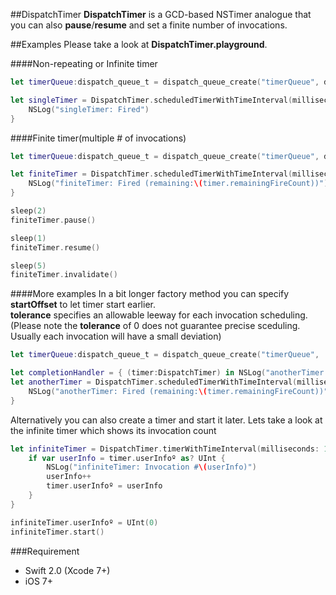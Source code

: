 ##DispatchTimer
__DispatchTimer__ is a GCD-based NSTimer analogue that you can also __pause__/__resume__ and set a finite number of invocations. 



##Examples
Please take a look at __DispatchTimer.playground__.

####Non-repeating or Infinite timer

```swift
let timerQueue:dispatch_queue_t = dispatch_queue_create("timerQueue", dispatch_queue_attr_make_with_qos_class(DISPATCH_QUEUE_SERIAL, QOS_CLASS_BACKGROUND, 0))

let singleTimer = DispatchTimer.scheduledTimerWithTimeInterval(milliseconds: 1000, queue: timerQueue, repeats: false) { (timer:DispatchTimer) in
    NSLog("singleTimer: Fired")
}
```

####Finite timer(multiple # of invocations)
```swift
let timerQueue:dispatch_queue_t = dispatch_queue_create("timerQueue", dispatch_queue_attr_make_with_qos_class(DISPATCH_QUEUE_SERIAL, QOS_CLASS_BACKGROUND, 0))

let finiteTimer = DispatchTimer.scheduledTimerWithTimeInterval(milliseconds: 1000, queue: timerQueue, fireCount:10){ (timer:DispatchTimer) in
    NSLog("finiteTimer: Fired (remaining:\(timer.remainingFireCount))")
}

sleep(2)
finiteTimer.pause()

sleep(1)
finiteTimer.resume()

sleep(5)
finiteTimer.invalidate()

```

####More examples
In a bit longer factory method you can specify __startOffset__ to let timer start earlier.  
__tolerance__ specifies an allowable leeway for each invocation scheduling.  
(Please note the __tolerance__ of 0 does not guarantee precise sceduling. Usually each invocation will have a small deviation)

```swift
let timerQueue:dispatch_queue_t = dispatch_queue_create("timerQueue", 

let completionHandler = { (timer:DispatchTimer) in NSLog("anotherTimer: Done") }
let anotherTimer = DispatchTimer.scheduledTimerWithTimeInterval(milliseconds: 1000, startOffset: -1000, tolerance: 0, queue: timerQueue, isFinite: true, fireCount: 10, userInfoº: nil, completionHandlerº: completionHandler) { (timer:DispatchTimer) in
    NSLog("anotherTimer: Fired (remaining:\(timer.remainingFireCount))")
}
```

Alternatively you can also create a timer and start it later.
Lets take a look at the infinite timer which shows its invocation count

```swift
let infiniteTimer = DispatchTimer.timerWithTimeInterval(milliseconds: 1000, queue: timerQueue, repeats: true) { (timer:DispatchTimer) in
    if var userInfo = timer.userInfoº as? UInt {
        NSLog("infiniteTimer: Invocation #\(userInfo)")
        userInfo++
        timer.userInfoº = userInfo
    }
}

infiniteTimer.userInfoº = UInt(0)
infiniteTimer.start()
```
###Requirement
* Swift 2.0 (Xcode 7+)
* iOS 7+